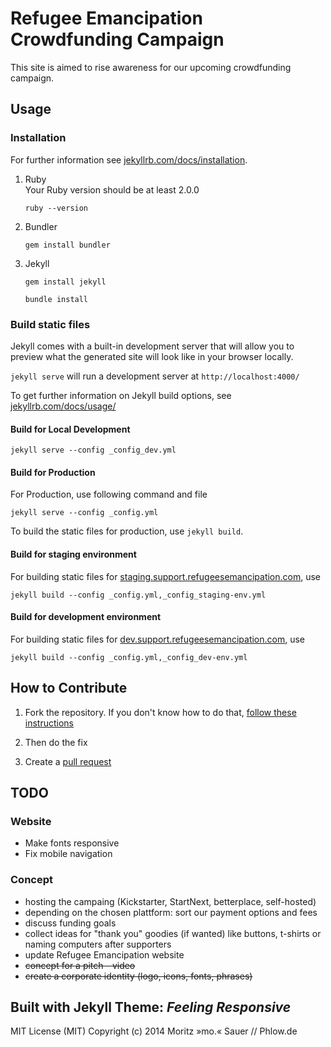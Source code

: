 # Refugee Emancipation Crowdfunding Campaign

This site is aimed to rise awareness for our upcoming crowdfunding campaign.

## Usage
### Installation
For further information see [jekyllrb.com/docs/installation](http://jekyllrb.com/docs/installation/).
1. Ruby <br>Your Ruby version should be at least 2.0.0

    ```ruby --version```

2. Bundler

    ```gem install bundler```

3. Jekyll

    ```gem install jekyll```

    ```bundle install```

### Build static files

Jekyll comes with a built-in development server that will allow you to preview what the generated site will look like in your browser locally.

`jekyll serve` will run a development server at `http://localhost:4000/`

To get further information on Jekyll build options, see
[jekyllrb.com/docs/usage/](http://jekyllrb.com/docs/usage/)

#### Build for Local Development

```jekyll serve --config _config_dev.yml```


#### Build for Production
For Production, use following command and file

```jekyll serve --config _config.yml```

To build the static files for production, use `jekyll build`.

#### Build for staging environment

For building static files for [staging.support.refugeesemancipation.com](staging.support.refugeesemancipation.com), use


```jekyll build --config _config.yml,_config_staging-env.yml```

#### Build for development environment

For building static files for [dev.support.refugeesemancipation.com](dev.support.refugeesemancipation.com), use


```jekyll build --config _config.yml,_config_dev-env.yml```



## How to Contribute
1. Fork the repository. If you don't know how to do that, [follow these instructions](https://help.github.com/articles/fork-a-repo/)

2. Then do the fix

3. Create a [pull request](https://help.github.com/articles/using-pull-requests/)

## TODO
### Website
* Make fonts responsive
* Fix mobile navigation

### Concept
* hosting the campaing (Kickstarter, StartNext, betterplace, self-hosted)
* depending on the chosen plattform: sort our payment options and fees
* discuss funding goals
* collect ideas for "thank you" goodies (if wanted) like buttons, t-shirts or naming computers after supporters
* update Refugee Emancipation website
* <del>concept for a pitch - video</del>
* <del>create a corporate identity (logo, icons, fonts, phrases)</del>


## Built with Jekyll Theme: *Feeling Responsive*

MIT License (MIT)
Copyright (c) 2014 Moritz »mo.« Sauer // Phlow.de
